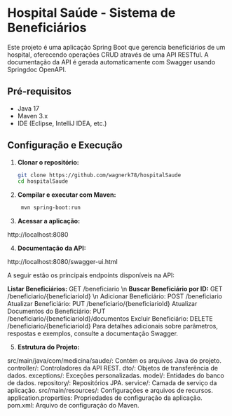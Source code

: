 # Hospital Saúde - Sistema de Beneficiários

Este projeto é uma aplicação Spring Boot que gerencia beneficiários de um hospital, oferecendo operações CRUD através de uma API RESTful. A documentação da API é gerada automaticamente com Swagger usando Springdoc OpenAPI.

## Pré-requisitos

- Java 17
- Maven 3.x
- IDE (Eclipse, IntelliJ IDEA, etc.)

## Configuração e Execução

1. **Clonar o repositório:**

   ```bash
   git clone https://github.com/wagnerk78/hospitalSaude
   cd hospitalSaude

2. **Compilar e executar com Maven:**

   ```bash
    mvn spring-boot:run


3. **Acessar a aplicação:**
   
  http://localhost:8080

4. **Documentação da API:**

http://localhost:8080/swagger-ui.html

A seguir estão os principais endpoints disponíveis na API:

<b>Listar Beneficiários:</b> GET /beneficiario \n
<b>Buscar Beneficiário por ID:</b> GET /beneficiario/{beneficiarioId} \n
Adicionar Beneficiário: POST /beneficiario
Atualizar Beneficiário: PUT /beneficiario/{beneficiarioId}
Atualizar Documentos do Beneficiário: PUT /beneficiario/{beneficiarioId}/documentos
Excluir Beneficiário: DELETE /beneficiario/{beneficiarioId}
Para detalhes adicionais sobre parâmetros, respostas e exemplos, consulte a documentação Swagger.

5. **Estrutura do Projeto:**

src/main/java/com/medicina/saude/: Contém os arquivos Java do projeto.
controller/: Controladores da API REST.
dto/: Objetos de transferência de dados.
exceptions/: Exceções personalizadas.
model/: Entidades do banco de dados.
repository/: Repositórios JPA.
service/: Camada de serviço da aplicação.
src/main/resources/: Configurações e arquivos de recursos.
application.properties: Propriedades de configuração da aplicação.
pom.xml: Arquivo de configuração do Maven.






  
